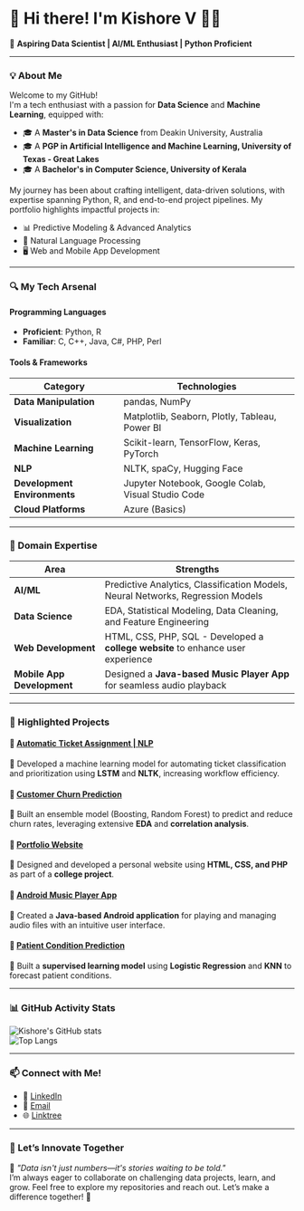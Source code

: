# 👋 Hi there! I'm Kishore V 👨‍💻  

🚀 **Aspiring Data Scientist | AI/ML Enthusiast | Python Proficient**

---

### 💡 About Me  

Welcome to my GitHub!  
I'm a tech enthusiast with a passion for **Data Science** and **Machine Learning**, equipped with:  
- 🎓 A **Master's in Data Science** from Deakin University, Australia  
- 🎓 A **PGP in Artificial Intelligence and Machine Learning, University of Texas - Great Lakes**  
- 🎓 A **Bachelor's in Computer Science, University of Kerala**  

My journey has been about crafting intelligent, data-driven solutions, with expertise spanning Python, R, and end-to-end project pipelines. My portfolio highlights impactful projects in:  
- 📊 Predictive Modeling & Advanced Analytics  
- 🧠 Natural Language Processing  
- 🖥️ Web and Mobile App Development  

---

### 🔍 My Tech Arsenal  

#### **Programming Languages**  
- **Proficient**: Python, R  
- **Familiar**: C, C++, Java, C#, PHP, Perl  

#### **Tools & Frameworks**  
| **Category**             | **Technologies**                                                                          |
|---------------------------|------------------------------------------------------------------------------------------|
| **Data Manipulation**     | pandas, NumPy                                                                            |
| **Visualization**         | Matplotlib, Seaborn, Plotly, Tableau, Power BI                                           |
| **Machine Learning**      | Scikit-learn, TensorFlow, Keras, PyTorch                                                 |
| **NLP**                   | NLTK, spaCy, Hugging Face                                                               |
| **Development Environments** | Jupyter Notebook, Google Colab, Visual Studio Code                                      |
| **Cloud Platforms**       | Azure (Basics)                                                                          |

---

### 📂 Domain Expertise  

| **Area**                  | **Strengths**                                                                            |
|---------------------------|------------------------------------------------------------------------------------------|
| **AI/ML**                 | Predictive Analytics, Classification Models, Neural Networks, Regression Models          |
| **Data Science**          | EDA, Statistical Modeling, Data Cleaning, and Feature Engineering                        |
| **Web Development**       | HTML, CSS, PHP, SQL - Developed a **college website** to enhance user experience              |
| **Mobile App Development**| Designed a **Java-based Music Player App** for seamless audio playback                   |

---

### 📂 Highlighted Projects  

#### 🔗 [Automatic Ticket Assignment | NLP](https://github.com/username/automatic-ticket-assignment)  
🎯 Developed a machine learning model for automating ticket classification and prioritization using **LSTM** and **NLTK**, increasing workflow efficiency.  

#### 🔗 [Customer Churn Prediction](https://github.com/username/customer-churn-prediction)  
🎯 Built an ensemble model (Boosting, Random Forest) to predict and reduce churn rates, leveraging extensive **EDA** and **correlation analysis**.  

#### 🔗 [Portfolio Website](https://github.com/username/portfolio-website)  
🎯 Designed and developed a personal website using **HTML, CSS, and PHP** as part of a **college project**.  

#### 🔗 [Android Music Player App](https://github.com/username/android-music-player-app)  
🎯 Created a **Java-based Android application** for playing and managing audio files with an intuitive user interface.  

#### 🔗 [Patient Condition Prediction](https://github.com/username/patient-condition-prediction)  
🎯 Built a **supervised learning model** using **Logistic Regression** and **KNN** to forecast patient conditions.  

---

### 📊 GitHub Activity Stats  

![Kishore's GitHub stats](https://github-readme-stats.vercel.app/api?username=Kishore-ksr&show_icons=true&theme=radical)  
![Top Langs](https://github-readme-stats.vercel.app/api/top-langs/?username=Kishore-ksr&layout=compact&theme=radical)  

---

### 📫 Connect with Me!  

- 💼 [LinkedIn](https://www.linkedin.com/in/kishorev22/)  
- 📧 [Email](mailto:kishorev.primary@gmail.com)  
- 🌐 [Linktree](https://linktr.ee/kishorev22)  

---

### 🌟 Let’s Innovate Together  

💬 _"Data isn't just numbers—it's stories waiting to be told."_  
I’m always eager to collaborate on challenging data projects, learn, and grow. Feel free to explore my repositories and reach out. Let’s make a difference together! 🚀  
